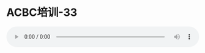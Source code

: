 # ACBC培训-33

<audio style="width: 100%;" preload="false" controls controlslist="nodownload"><source src="//cdn.simai.ml/audio/mp3/old/12127.mp3" type="audio/mpeg">Your browser does not support the audio element.</audio>


